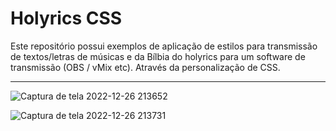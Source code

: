 # Holyrics CSS

Este repositório possui exemplos de aplicação de estilos para transmissão de textos/letras de músicas e da Bílbia do holyrics para um software de transmissão (OBS / vMix etc).
Através da personalização de CSS.

*********************************


![Captura de tela 2022-12-26 213652](https://user-images.githubusercontent.com/45127514/209590808-7754fdad-ad8e-4196-a1f6-efa679b151eb.png)


![Captura de tela 2022-12-26 213731](https://user-images.githubusercontent.com/45127514/209590827-97afa39a-9cfb-4093-b8b5-6b956816932f.png)
